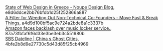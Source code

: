 [State of Web Design in Greece - Noupe Design Blog](http://www.noupe.com/showcases/state-of-web-design-in-greece.html), e8d6ddce2bb76bfdb1d25f252866a887  
[A Filter for Weeding Out Non-Technical Co-Founders - Move Fast &amp; Break Things](http://blog.waxman.me/a-simple-filter-for-weeding-out-non-technical), a4d9d100bf5ac9e724a2bde8a1c3337b  
[Amazon faces backlash over music locker service.](http://www.reuters.com/article/2011/03/29/us-amazon-idUSTRE72S13H20110329), 87a73fbfaf6f6d33e3be3eb3c551980b  
[SBS Dateline | China s Ghost Cities](http://www.sbs.com.au/dateline/story/about/id/601007/n/China-s-Ghost-Cities), 4bfe2b8d9e27730c5d43d85f25cb4969 
